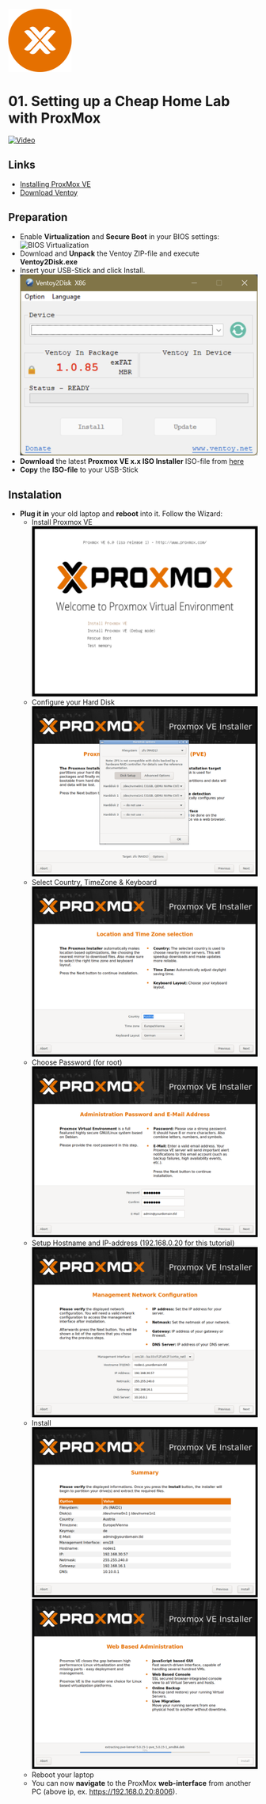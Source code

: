 ![ProxMox](../_assets/images/proxmox.png)
# 01. Setting up a Cheap Home Lab with ProxMox

[![Video](https://i.imgur.com/vKb2F1B.png)](https://youtu.be/vt5fpE0bzSY)

## Links

- [Installing ProxMox VE](https://pve.proxmox.com/pve-docs/chapter-pve-installation.html)
- [Download Ventoy](https://www.ventoy.net/en/download.html)

## Preparation

- Enable **Virtualization** and **Secure Boot** in your BIOS settings:
  ![BIOS Virtualization](_assets/images/bios.png)
- Download and **Unpack** the Ventoy ZIP-file and execute **Ventoy2Disk.exe**
- Insert your USB-Stick and click Install.
  ![Ventoy](_assets/images/ventoy.png)
- **Download** the latest **Proxmox VE x.x ISO Installer** ISO-file from [here](https://www.proxmox.com/en/downloads/category/iso-images-pve)
- **Copy** the **ISO-file** to your USB-Stick

## Instalation

- **Plug it in** your old laptop and **reboot** into it. Follow the Wizard:
  - Install Proxmox VE
    ![PVE Grub Menu](_assets/images/pve-grub-menu.png)
  - Configure your Hard Disk
    ![PVE Select Target Disk](_assets/images/pve-select-target-disk.png)
  - Select Country, TimeZone & Keyboard
    ![PVE Select Location](_assets/images/pve-select-location.png)
  - Choose Password (for root)
    ![PVE Set Password](_assets/images/pve-set-password.png)
  - Setup Hostname and IP-address (192.168.0.20 for this tutorial)
    ![PVE Setup Network](_assets/images/pve-setup-network.png)
  - Install
    ![PVE Install Summary](_assets/images/pve-install-summary.png)
    ![PVE Installation](_assets/images/pve-installation.png)
  - Reboot your laptop
  - You can now **navigate** to the ProxMox **web-interface** from another PC (above ip, ex. https://192.168.0.20:8006).